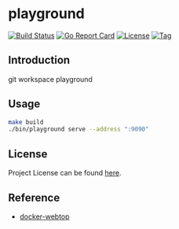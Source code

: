 # playground

[![Build Status](https://github.com/repo-scm/playground/workflows/ci/badge.svg?branch=main&event=push)](https://github.com/repo-scm/playground/actions?query=workflow%3Aci)
[![Go Report Card](https://goreportcard.com/badge/github.com/repo-scm/playground)](https://goreportcard.com/report/github.com/repo-scm/playground)
[![License](https://img.shields.io/github/license/repo-scm/playground.svg)](https://github.com/repo-scm/playground/blob/main/LICENSE)
[![Tag](https://img.shields.io/github/tag/repo-scm/playground.svg)](https://github.com/repo-scm/playground/tags)



## Introduction

git workspace playground



## Usage

```bash
make build
./bin/playground serve --address ":9090"
```



## License

Project License can be found [here](LICENSE).



## Reference

- [docker-webtop](https://github.com/linuxserver/docker-webtop)
